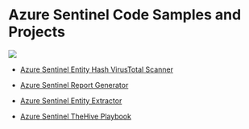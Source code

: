 # Azure Sentinel Code Samples and Projects

![](https://pngimg.com/uploads/github/github_PNG70.png)

* [Azure Sentinel Entity Hash VirusTotal Scanner](https://github.com/chihebchebbi/Azure-Sentinel-Entity-Hash-VT-Scanner)


* [Azure Sentinel Report Generator](https://github.com/chihebchebbi/Azure-Sentinel-Report-Generator)


* [Azure Sentinel Entity Extractor](https://github.com/chihebchebbi/Azure-Sentinel-Entity-Extractor)


* [Azure Sentinel TheHive Playbook](https://github.com/chihebchebbi/Azure-Sentinel-Hive-Playbook)
